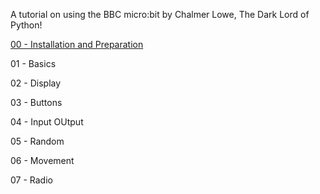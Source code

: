 A tutorial on using the BBC micro:bit by Chalmer Lowe, The Dark Lord of Python!



[00 - Installation and Preparation](https://../00_install_and_prep)

01 - Basics

02 - Display

03 - Buttons

04 - Input OUtput

05 - Random

06 - Movement

07 - Radio
